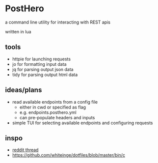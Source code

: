 # PostHero

a command line utility for interacting with REST apis

written in lua

## tools

- httpie for launching requests
- jo for formatting input data
- jq for parsing output json data
- tidy for parsing output html data

## ideas/plans

- read available endpoints from a config file
    - either in cwd or specified as flag
    - e.g. endpoints.posthero.yml
    - can pre-populate headers and inputs
- simple TUI for selecting available endpoints and configuring
  requests

## inspo

- [reddit thread](https://www.reddit.com/r/commandline/comments/ev0ukt/comment/ffysbng/?utm_source=share&utm_medium=web3x&utm_name=web3xcss&utm_term=1&utm_content=share_button)
- https://github.com/whiteinge/dotfiles/blob/master/bin/c
